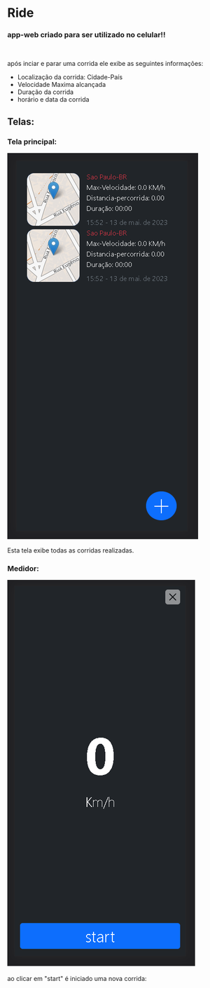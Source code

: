 <h1>Ride</h1>

<div>
  <h3>app-web criado para ser utilizado no celular!!</h3>
<br>

<p>após inciar e parar uma corrida ele exibe as seguintes informações:</p>

<ul>
  <li>Localização da corrida: Cidade-País </li>
  <li>Velocidade Maxima alcançada</li>
  <li>Duração da corrida</li>
  <li>horário e data da corrida</li>
</ul>
</div>

<h2>Telas:</h2>
<div>
  <h3>Tela principal:</h3>

  <img src="1.png" alt="tela-principal">
  
  <p>
    Esta tela exibe todas as corridas realizadas.
  </p>
</div>

<div>
  <h3>Medidor:</h3>
  
  <img src="2.png" alt="speedometer">
  
  <p>ao clicar em "start" é iniciado uma nova corrida:</p>
</div>
